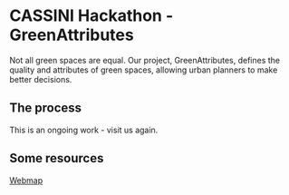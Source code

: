 # CASSINI Hackathon - GreenAttributes

Not all green spaces are equal. Our project, GreenAttributes, defines the quality and attributes of green spaces, allowing urban planners to make better decisions.

## The process

This is an ongoing work - visit us again.

## Some resources

[Webmap](https://serialc.github.io/cassini_hackathon/green_attributes_project/web/)
